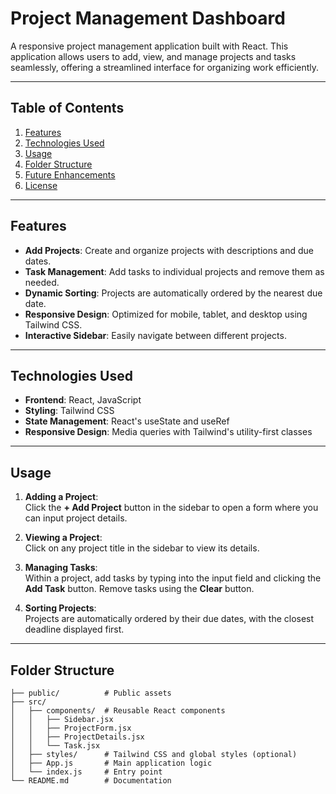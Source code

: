 # Project Management Dashboard

A responsive project management application built with React. This application allows users to add, view, and manage projects and tasks seamlessly, offering a streamlined interface for organizing work efficiently.

---

## Table of Contents

1. [Features](#features)  
2. [Technologies Used](#technologies-used)  
3. [Usage](#usage)  
4. [Folder Structure](#folder-structure)  
5. [Future Enhancements](#future-enhancements)  
6. [License](#license)  

---

## Features

- **Add Projects**: Create and organize projects with descriptions and due dates.  
- **Task Management**: Add tasks to individual projects and remove them as needed.  
- **Dynamic Sorting**: Projects are automatically ordered by the nearest due date.  
- **Responsive Design**: Optimized for mobile, tablet, and desktop using Tailwind CSS.  
- **Interactive Sidebar**: Easily navigate between different projects.  

---

## Technologies Used

- **Frontend**: React, JavaScript  
- **Styling**: Tailwind CSS  
- **State Management**: React's useState and useRef  
- **Responsive Design**: Media queries with Tailwind's utility-first classes  

---

## Usage

1. **Adding a Project**:  
   Click the **+ Add Project** button in the sidebar to open a form where you can input project details.

2. **Viewing a Project**:  
   Click on any project title in the sidebar to view its details.

3. **Managing Tasks**:  
   Within a project, add tasks by typing into the input field and clicking the **Add Task** button. Remove tasks using the **Clear** button.

4. **Sorting Projects**:  
   Projects are automatically ordered by their due dates, with the closest deadline displayed first.

---

## Folder Structure

```plaintext
├── public/          # Public assets
├── src/
│   ├── components/  # Reusable React components
│   │   ├── Sidebar.jsx
│   │   ├── ProjectForm.jsx
│   │   ├── ProjectDetails.jsx
│   │   └── Task.jsx
│   ├── styles/      # Tailwind CSS and global styles (optional)
│   ├── App.js       # Main application logic
│   └── index.js     # Entry point
└── README.md        # Documentation
